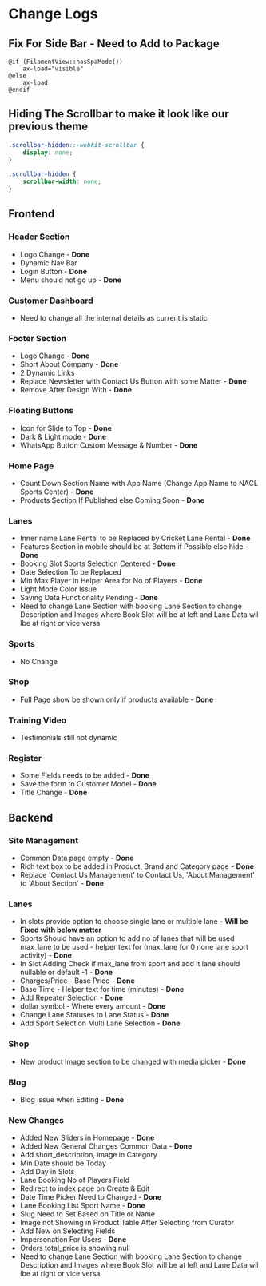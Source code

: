 # Change Logs

## Fix For Side Bar - Need to Add to Package

```blade
@if (FilamentView::hasSpaMode())
    ax-load="visible"
@else
    ax-load
@endif
```

## Hiding The Scrollbar to make it look like our previous theme

```css
.scrollbar-hidden::-webkit-scrollbar {
    display: none;
}

.scrollbar-hidden {
    scrollbar-width: none;
}
```

## Frontend

### Header Section

- Logo Change - **Done**
- Dynamic Nav Bar
- Login Button - **Done**
- Menu should not go up - **Done**

### Customer Dashboard

- Need to change all the internal details as current is static

### Footer Section

- Logo Change - **Done**
- Short About Company - **Done**
- 2 Dynamic Links
- Replace Newsletter with Contact Us Button with some Matter - **Done**
- Remove After Design With - **Done**

### Floating Buttons

- Icon for Slide to Top - **Done**
- Dark & Light mode - **Done**
- WhatsApp Button Custom Message & Number - **Done**

### Home Page

- Count Down Section Name with App Name (Change App Name to NACL Sports Center) - **Done**
- Products Section If Published else Coming Soon - **Done**

### Lanes

- Inner name Lane Rental to be Replaced by Cricket Lane Rental - **Done**
- Features Section in mobile should be at Bottom if Possible else hide - **Done**
- Booking Slot Sports Selection Centered - **Done**
- Date Selection To be Replaced
- Min Max Player in Helper Area for No of Players - **Done**
- Light Mode Color Issue
- Saving Data Functionality Pending - **Done**
- Need to change Lane Section with booking Lane Section to change Description and Images where Book Slot will be at left and Lane Data wil lbe at right or vice versa

### Sports

- No Change

### Shop

- Full Page show be shown only if products available - **Done**

### Training Video

- Testimonials still not dynamic

### Register

- Some Fields needs to be added - **Done**
- Save the form to Customer Model - **Done**
- Title Change - **Done**

## Backend

### Site Management

- Common Data page empty - **Done**
- Rich text box to be added in Product, Brand and Category page - **Done**
- Replace 'Contact Us Management' to Contact Us, 'About Management' to 'About Section' - **Done**

### Lanes

- In slots provide option to choose single lane or multiple lane - **Will be Fixed with below matter**
- Sports Should have an option to add no of lanes that will be used max_lane to be used - helper text for (max_lane for 0 none lane sport activity) - **Done**
- In Slot Adding Check if max_lane from sport and add it lane should nullable or default -1 - **Done**
- Charges/Price - Base Price - **Done**
- Base Time - Helper text for time (minutes) - **Done**
- Add Repeater Selection - **Done**
- dollar symbol - Where every amount - **Done**
- Change Lane Statuses to Lane Status - **Done**
- Add Sport Selection Multi Lane Selection - **Done**

### Shop

- New product Image section to be changed with media picker - **Done**

### Blog

- Blog issue when Editing - **Done**

### New Changes

- Added New Sliders in Homepage - **Done**
- Added New General Changes Common Data - **Done**
- Add short_description, image in Category
- Min Date should be Today
- Add Day in Slots
- Lane Booking No of Players Field
- Redirect to index page on Create & Edit
- Date Time Picker Need to Changed - **Done**
- Lane Booking List Sport Name - **Done**
- Slug Need to Set Based on Title or Name
- Image not Showing in Product Table After Selecting from Curator
- Add New on Selecting Fields
- Impersonation For Users - **Done**
- Orders total_price is showing null
- Need to change Lane Section with booking Lane Section to change Description and Images where Book Slot will be at left and Lane Data wil lbe at right or vice versa
